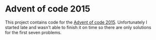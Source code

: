 # Advent of code 2015

This project contains code for the [Advent of code 2015](http://adventofcode.com/2015). Unfortunately I started late and wasn't able to finish it on time so there are only solutions for the first seven problems. 
